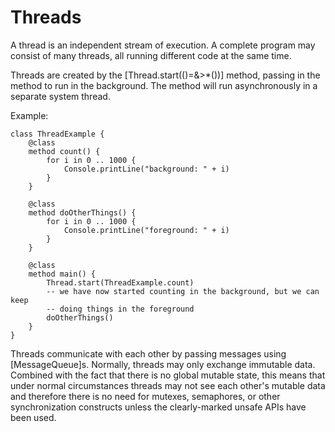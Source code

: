 Threads
=======

A thread is an independent stream of execution. A complete program may consist of many threads, all
running different code at the same time.

Threads are created by the [Thread.start(()=&>*())] method, passing in the method to run in the
background. The method will run asynchronously in a separate system thread.

Example:

    class ThreadExample {
        @class
        method count() {
            for i in 0 .. 1000 {
                Console.printLine("background: " + i)
            }
        }

        @class
        method doOtherThings() {
            for i in 0 .. 1000 {
                Console.printLine("foreground: " + i)
            }
        }

        @class
        method main() {
            Thread.start(ThreadExample.count)
            -- we have now started counting in the background, but we can keep 
            -- doing things in the foreground
            doOtherThings()
        }
    }

Threads communicate with each other by passing messages using [MessageQueue]s. Normally, threads may
only exchange immutable data. Combined with the fact that there is no global mutable state, this
means that under normal circumstances threads may not see each other's mutable data and therefore
there is no need for mutexes, semaphores, or other synchronization constructs unless the
clearly-marked unsafe APIs have been used.